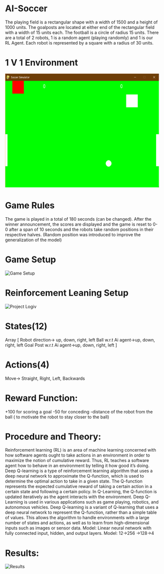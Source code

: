 # AI-Soccer
The playing field is a rectangular shape with a width of 1500 and a height of 1000 units.
The goalposts are located at either end of the rectangular field with a width of 15 units each.
The football is a circle of radius 15 units.
There are a total of 2 robots, 1 is a random agent (playing randomly) and 1 is our RL Agent. Each robot is represented by a square with a radius of 30 units.
# 1 V 1 Environment
![1 V 1 Environment](https://github.com/Aman8T/AI-Soccer/blob/main/football%20environmnet.png)  
# Game Rules
The game is played in a total of 180 seconds (can be changed).
After the winner announcement, the scores are displayed and the game is reset to 0-0 after a span of 10 seconds and the robots take random positions in their respective halves. 
(Random position was introduced to improve the generalization of the model)

# Game Setup
![Game Setup](https://github.com/Aman8T/AI-Soccer/assets/77984568/473f27da-e3e3-4ff1-9802-3210f569d1e2)

# Reinforcement Leaning Setup
![Project Logiv](https://github.com/Aman8T/AI-Soccer/assets/77984568/fd3603f8-0ecf-4982-95d0-50f4e3dec702)

# States(12)
Array [
Robot direction-> up, down, right, left
Ball w.r.t Ai agent->up, down, right, left
Goal Post w.r.t Ai agent->up, down, right, left
]

# Actions(4)
Move-> Straight, Right, Left, Backwards

# Reward Function:
+100 for scoring a goal
-50 for conceding
-distance of the robot from the ball ( to motivate the robot to stay closer to the ball)

# Procedure and Theory:
Reinforcement learning (RL) is an area of machine learning concerned with how software agents ought to take actions in an environment in order to maximize the notion of cumulative reward.
Thus, RL  teaches a software agent how to behave in an environment by telling it how good it’s doing.
Deep Q-learning is a type of reinforcement learning algorithm that uses a deep neural network to approximate the Q-function, which is used to determine the optimal action to take in a given state. The Q-function represents the expected cumulative reward of taking a certain action in a certain state and following a certain policy. In Q-Learning, the Q-function is updated iteratively as the agent interacts with the environment. Deep Q-Learning is used in various applications such as game playing, robotics, and autonomous vehicles.
Deep Q-learning is a variant of Q-learning that uses a deep neural network to represent the Q-function, rather than a simple table of values. This allows the algorithm to handle environments with a large number of states and actions, as well as to learn from high-dimensional inputs such as images or sensor data.
Model: Linear neural network with fully connected input, hidden, and output layers.
Model: 12->256 ->128->4

# Results:
![Results](https://github.com/Aman8T/AI-Soccer/assets/77984568/f071f9dd-4103-481f-a1c4-54b667c70ebd)






